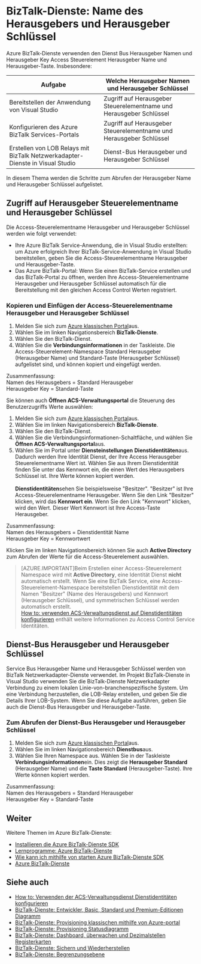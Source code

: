 <properties 
    pageTitle="Name des Herausgebers und Herausgeber Schlüssel BizTalk-Dienste | Microsoft Azure" 
    description="Informationen Sie zum Abrufen von Herausgeber Namen und Herausgeber Schlüssel für Dienstbus oder Access Control (ACS) BizTalk-Dienste. MABS, WABS" 
    services="biztalk-services" 
    documentationCenter="" 
    authors="MandiOhlinger" 
    manager="erikre" 
    editor=""/>

<tags 
    ms.service="biztalk-services" 
    ms.workload="integration" 
    ms.tgt_pltfrm="na" 
    ms.devlang="na" 
    ms.topic="article" 
    ms.date="08/15/2016" 
    ms.author="mandia"/>




# <a name="biztalk-services-issuer-name-and-issuer-key"></a>BizTalk-Dienste: Name des Herausgebers und Herausgeber Schlüssel

Azure BizTalk-Dienste verwenden den Dienst Bus Herausgeber Namen und Herausgeber Key Access Steuerelement Herausgeber Name und Herausgeber-Taste. Insbesondere:

Aufgabe | Welche Herausgeber Namen und Herausgeber Schlüssel
--- | ---
Bereitstellen der Anwendung von Visual Studio | Zugriff auf Herausgeber Steuerelementname und Herausgeber Schlüssel
Konfigurieren des Azure BizTalk Services-Portals | Zugriff auf Herausgeber Steuerelementname und Herausgeber Schlüssel
Erstellen von LOB Relays mit BizTalk Netzwerkadapter-Dienste in Visual Studio | Dienst-Bus Herausgeber und Herausgeber Schlüssel

In diesem Thema werden die Schritte zum Abrufen der Herausgeber Name und Herausgeber Schlüssel aufgelistet. 

## <a name="access-control-issuer-name-and-issuer-key"></a>Zugriff auf Herausgeber Steuerelementname und Herausgeber Schlüssel
Die Access-Steuerelementname Herausgeber und Herausgeber Schlüssel werden wie folgt verwendet:

- Ihre Azure BizTalk Service-Anwendung, die in Visual Studio erstellten: um Azure erfolgreich Ihrer BizTalk-Service-Anwendung in Visual Studio bereitstellen, geben Sie die Access-Steuerelementname Herausgeber und Herausgeber-Taste. 
- Das Azure BizTalk-Portal: Wenn Sie einen BizTalk-Service erstellen und das BizTalk-Portal zu öffnen, werden Ihre Access-Steuerelementname Herausgeber und Herausgeber Schlüssel automatisch für die Bereitstellung mit den gleichen Access Control Werten registriert.

### <a name="to-copy-and-paste-the-access-control-issuer-name-and-issuer-key"></a>Kopieren und Einfügen der Access-Steuerelementname Herausgeber und Herausgeber Schlüssel

1. Melden Sie sich zum [Azure klassischen Portal](http://go.microsoft.com/fwlink/p/?LinkID=213885)aus.
2. Wählen Sie im linken Navigationsbereich **BizTalk-Dienste**.
3. Wählen Sie den BizTalk-Dienst. 
4. Wählen Sie die **Verbindungsinformationen** in der Taskleiste. Die Access-Steuerelement-Namespace Standard Herausgeber (Herausgeber Name) und Standard-Taste (Herausgeber Schlüssel) aufgelistet sind, und können kopiert und eingefügt werden.  

Zusammenfassung:  
Namen des Herausgebers = Standard Herausgeber  
Herausgeber Key = Standard-Taste


Sie können auch **Öffnen ACS-Verwaltungsportal** die Steuerung des Benutzerzugriffs Werte auswählen:

1. Melden Sie sich zum [Azure klassischen Portal](http://go.microsoft.com/fwlink/p/?LinkID=213885)aus.
2. Wählen Sie im linken Navigationsbereich **BizTalk-Dienste**.
3. Wählen Sie den BizTalk-Dienst.
4. Wählen Sie die Verbindungsinformationen-Schaltfläche, und wählen Sie **Öffnen ACS-Verwaltungsportal**aus.
5. Wählen Sie im Portal unter **Diensteinstellungen** **Dienstidentitäten**aus. Dadurch werden Ihre Identität Dienst, der Ihre Access Herausgeber Steuerelementname Wert ist. Wählen Sie aus Ihrem Dienstidentität finden Sie unter das Kennwort ein, die einen Wert des Herausgebers Schlüssel ist. Ihre Werte können kopiert werden.<br/><br/>
**Dienstidentitäten**sehen Sie beispielsweise "Besitzer". "Besitzer" ist Ihre Access-Steuerelementname Herausgeber. Wenn Sie den Link "Besitzer" klicken, wird das **Kennwort ein**. Wenn Sie den Link "Kennwort" klicken, wird den Wert. Dieser Wert Kennwort ist Ihre Access-Taste Herausgeber.  

Zusammenfassung:  
Namen des Herausgebers = Dienstidentität Name  
Herausgeber Key = Kennwortwert

Klicken Sie im linken Navigationsbereich können Sie auch **Active Directory** zum Abrufen der Werte für die Access-Steuerelement auswählen. 

> [AZURE.IMPORTANT]Beim Erstellen einer Access-Steuerelement Namespace wird mit **Active Directory**, eine Identität Dienst **nicht** automatisch erstellt. Wenn Sie eine BizTalk Service, eine Access-Steuerelement-Namespace bereitstellen Dienstidentität mit dem Namen "Besitzer" (Name des Herausgebers) und Kennwort (Herausgeber Schlüssel), und symmetrischen Schlüssel werden automatisch erstellt.<br /> 
[How to: verwenden ACS-Verwaltungsdienst auf Dienstidentitäten konfigurieren](http://go.microsoft.com/fwlink/p/?LinkID=303942) enthält weitere Informationen zu Access Control Service Identitäten.


## <a name="service-bus-issuer-name-and-issuer-key"></a>Dienst-Bus Herausgeber und Herausgeber Schlüssel
Service Bus Herausgeber Name und Herausgeber Schlüssel werden von BizTalk Netzwerkadapter-Dienste verwendet. Im Projekt BizTalk-Dienste in Visual Studio verwenden Sie die BizTalk-Dienste Netzwerkadapter Verbindung zu einem lokalen Linie-von-branchenspezifische System. Um eine Verbindung herzustellen, die LOB-Relay erstellen, und geben Sie die Details Ihrer LOB-System. Wenn Sie diese Aufgabe ausführen, geben Sie auch die Dienst-Bus Herausgeber und Herausgeber-Taste.

### <a name="to-retrieve-the-service-bus-issuer-name-and-issuer-key"></a>Zum Abrufen der Dienst-Bus Herausgeber und Herausgeber Schlüssel

1. Melden Sie sich zum [Azure klassischen Portal](http://go.microsoft.com/fwlink/p/?LinkID=213885)aus.
2. Wählen Sie im linken Navigationsbereich **Dienstbus**aus.
3. Wählen Sie Ihren Namespace aus. Wählen Sie in der Taskleiste **Verbindungsinformationen**ein. Dies zeigt die **Herausgeber Standard** (Herausgeber Name) und die **Taste Standard** (Herausgeber-Taste). Ihre Werte können kopiert werden.  

Zusammenfassung:  
Namen des Herausgebers = Standard Herausgeber  
Herausgeber Key = Standard-Taste

## <a name="next"></a>Weiter
Weitere Themen im Azure BizTalk-Dienste:

-  [Installieren die Azure BizTalk-Dienste SDK](http://go.microsoft.com/fwlink/p/?LinkID=241589)<br/>
-  [Lernprogramme: Azure BizTalk-Dienste](http://go.microsoft.com/fwlink/p/?LinkID=236944)<br/>
-  [Wie kann ich mithilfe von starten Azure BizTalk-Dienste SDK](http://go.microsoft.com/fwlink/p/?LinkID=302335)<br/>
-  [Azure BizTalk-Dienste](http://go.microsoft.com/fwlink/p/?LinkID=303664)<br/>


## <a name="see-also"></a>Siehe auch
-  [How to: Verwenden der ACS-Verwaltungsdienst Dienstidentitäten konfigurieren](http://go.microsoft.com/fwlink/p/?LinkID=303942)<br/>
- [BizTalk-Dienste: Entwickler, Basic, Standard und Premium-Editionen Diagramm](http://go.microsoft.com/fwlink/p/?LinkID=302279)<br/>
- [BizTalk-Dienste: Provisioning klassischen mithilfe von Azure-portal](http://go.microsoft.com/fwlink/p/?LinkID=302280)<br/>
- [BizTalk-Dienste: Provisioning Statusdiagramm](http://go.microsoft.com/fwlink/p/?LinkID=329870)<br/>
- [BizTalk-Dienste: Dashboard, überwachen und Dezimalstellen Registerkarten](http://go.microsoft.com/fwlink/p/?LinkID=302281)<br/>
- [BizTalk-Dienste: Sichern und Wiederherstellen](http://go.microsoft.com/fwlink/p/?LinkID=329873)<br/>
- [BizTalk-Dienste: Begrenzungsebene](http://go.microsoft.com/fwlink/p/?LinkID=302282)<br/>
 
